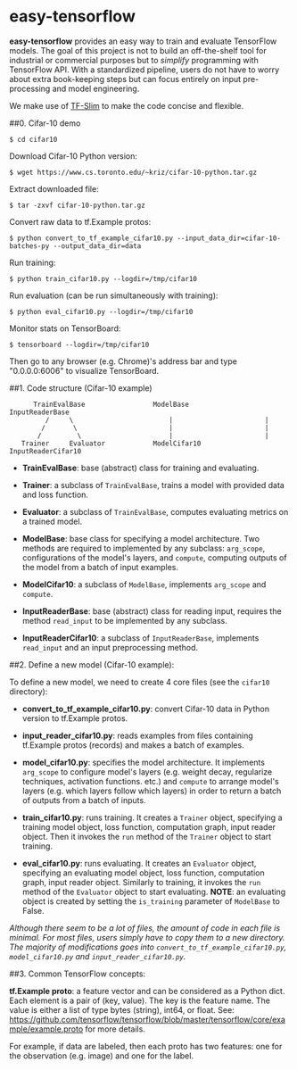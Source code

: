 # easy-tensorflow

**easy-tensorflow** provides an easy way to train and evaluate TensorFlow 
models. The goal of this project is not to build an off-the-shelf tool for 
industrial or commercial purposes but to *simplify* programming with TensorFlow
API. With a standardized pipeline, users do not have to worry about extra 
book-keeping steps but can focus entirely on input pre-processing and model 
engineering. 

We make use of [TF-Slim](https://github.com/tensorflow/tensorflow/tree/master/tensorflow/contrib/slim) to make the code concise and flexible.  

##0. Cifar-10 demo

~~~~
$ cd cifar10
~~~~

Download Cifar-10 Python version:

~~~~
$ wget https://www.cs.toronto.edu/~kriz/cifar-10-python.tar.gz
~~~~

Extract downloaded file:

~~~~
$ tar -zxvf cifar-10-python.tar.gz
~~~~

Convert raw data to tf.Example protos:

~~~~
$ python convert_to_tf_example_cifar10.py --input_data_dir=cifar-10-batches-py --output_data_dir=data
~~~~

Run training:

~~~~
$ python train_cifar10.py --logdir=/tmp/cifar10
~~~~

Run evaluation (can be run simultaneously with training):

~~~~
$ python eval_cifar10.py --logdir=/tmp/cifar10
~~~~

Monitor stats on TensorBoard:

~~~~
$ tensorboard --logdir=/tmp/cifar10
~~~~

Then go to any browser (e.g. Chrome)'s address bar and type "0.0.0.0:6006" to 
visualize TensorBoard. 

##1. Code structure (Cifar-10 example)

          TrainEvalBase                 ModelBase             InputReaderBase
             /     \                        |                       |
            /       \                       |                       |
           /         \                      |                       |
       Trainer     Evaluator            ModelCifar10         InputReaderCifar10


+ **TrainEvalBase**: base (abstract) class for training and evaluating. 

+ **Trainer**: a subclass of `TrainEvalBase`, trains a model with provided data 
and loss function. 

+ **Evaluator**: a subclass of `TrainEvalBase`, computes evaluating metrics on a
trained model.

+ **ModelBase**: base class for specifying a model architecture. Two methods are 
required to implemented by any subclass: `arg_scope`, configurations of the 
model's layers, and `compute`, computing outputs of the model from a batch of 
input examples.

+ **ModelCifar10**: a subclass of `ModelBase`, implements `arg_scope` and 
`compute`.

+ **InputReaderBase**: base (abstract) class for reading input, requires the 
method `read_input` to be implemented by any subclass. 

+ **InputReaderCifar10**: a subclass of `InputReaderBase`, implements 
`read_input` and an input preprocessing method. 

##2. Define a new model (Cifar-10 example):

To define a new model, we need to create 4 core files (see the `cifar10` 
directory):

+ **convert_to_tf_example_cifar10.py**: convert Cifar-10 data in Python version 
to tf.Example protos. 

+ **input_reader_cifar10.py**: reads examples from files containing tf.Example 
protos (records) and makes a batch of examples. 

+ **model_cifar10.py**: specifies the model architecture. It implements 
`arg_scope` to configure model's layers (e.g. weight decay, regularize 
techniques, activation functions. etc.) and `compute` to arrange model's layers
(e.g. which layers follow which layers) in order to return a batch of outputs 
from a batch of inputs. 

+ **train_cifar10.py**: runs training. It creates a `Trainer` object, specifying 
a training model object, loss function, computation graph, input reader object. 
Then it invokes the `run` method of the `Trainer` object to start training. 

+ **eval_cifar10.py**: runs evaluating. It creates an `Evaluator` object, 
specifying an evaluating model object, loss function, computation graph, input 
reader object. Similarly to training, it invokes the `run` method of the 
`Evaluator` object to start evaluating. **NOTE**: an evaluating object is 
created by setting the `is_training` parameter of `ModelBase` to False. 

*Although there seem to be a lot of files, the amount of code in each file is 
minimal. For most files, users simply have to copy them to a new directory. The 
majority of modifications goes into `convert_to_tf_example_cifar10.py`, 
`model_cifar10.py` and `input_reader_cifar10.py`.*

##3. Common TensorFlow concepts:

**tf.Example proto**: a feature vector and can be considered as a Python dict. Each 
element is a pair of (key, value). The key is the feature name. The value is 
either a list of type bytes (string), int64, or float. See:
 https://github.com/tensorflow/tensorflow/blob/master/tensorflow/core/example/example.proto
for more details. 

For example, if data are labeled, then each proto has two features: one for the 
observation (e.g. image) and one for the label. 




